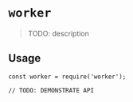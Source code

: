 # `worker`

> TODO: description

## Usage

```
const worker = require('worker');

// TODO: DEMONSTRATE API
```
